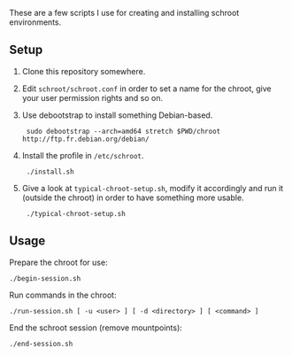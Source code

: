 These are a few scripts I use for creating and installing schroot environments.

## Setup

1. Clone this repository somewhere.

2. Edit `schroot/schroot.conf` in order to set a name for the chroot, give your user permission rights and so on.

3. Use debootstrap to install something Debian-based.

        sudo debootstrap --arch=amd64 stretch $PWD/chroot http://ftp.fr.debian.org/debian/

4. Install the profile in `/etc/schroot`.

        ./install.sh

5. Give a look at `typical-chroot-setup.sh`, modify it accordingly and run it (outside the chroot) in order to have something more usable.

        ./typical-chroot-setup.sh

## Usage

Prepare the chroot for use:

    ./begin-session.sh

Run commands in the chroot:

    ./run-session.sh [ -u <user> ] [ -d <directory> ] [ <command> ]

End the schroot session (remove mountpoints):

    ./end-session.sh
